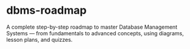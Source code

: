 # dbms-roadmap
A complete step-by-step roadmap to master Database Management Systems — from fundamentals to advanced concepts, using diagrams, lesson plans, and quizzes.
